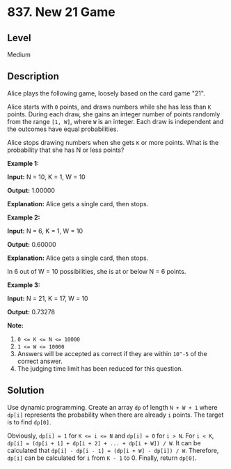 # 837. New 21 Game
## Level
Medium

## Description
Alice plays the following game, loosely based on the card game "21".

Alice starts with `0` points, and draws numbers while she has less than `K` points. During each draw, she gains an integer number of points randomly from the range `[1, W]`, where `W` is an integer. Each draw is independent and the outcomes have equal probabilities.

Alice stops drawing numbers when she gets `K` or more points. What is the probability that she has N or less points?

**Example 1:**

**Input:** N = 10, K = 1, W = 10

**Output:** 1.00000

**Explanation:** Alice gets a single card, then stops.

**Example 2:**

**Input:** N = 6, K = 1, W = 10

**Output:** 0.60000

**Explanation:** Alice gets a single card, then stops.

In 6 out of W = 10 possibilities, she is at or below N = 6 points.

**Example 3:**

**Input:** N = 21, K = 17, W = 10

**Output:** 0.73278

**Note:**

1. `0 <= K <= N <= 10000`
2. `1 <= W <= 10000`
3. Answers will be accepted as correct if they are within `10^-5` of the correct answer.
4. The judging time limit has been reduced for this question.

## Solution
Use dynamic programming. Create an array `dp` of length `N + W + 1` where `dp[i]` represents the probability when there are already `i` points. The target is to find `dp[0]`.

Obviously, `dp[i] = 1` for `K <= i <= N` and `dp[i] = 0` for `i > N`. For `i < K`, `dp[i] = (dp[i + 1] + dp[i + 2] + ... + dp[i + W]) / W`. It can be calculated that `dp[i] - dp[i - 1] = (dp[i + W] - dp[i]) / W`. Therefore, `dp[i]` can be calculated for `i` from `K - 1` to 0. Finally, return `dp[0]`.

